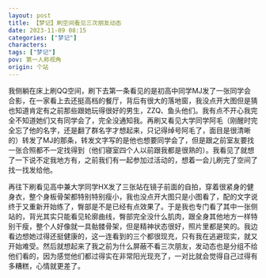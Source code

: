 ```yaml
---
layout: post
title: 【梦记】刷空间看见三次朋友动态
date: 2023-11-09 08:15
categories: ["梦记"]
characters: 
tags: ["梦记"]
pov: 第一人称视角
origin: 个站
---
```


我侧躺在床上刷QQ空间，刷下去第一条看见的是初高中同学MJ发了一张同学会合影，在一家看上去还挺高档的餐厅，背后有很大的落地窗，我没点开大图但是猜也知道肯定有之前那些跟她玩得很好的男生，ZZQ、鱼头他们。我有点不开心我完全不知道她们又有同学会了，完全没通知我。再刷又看见大学同学阿毛（刚醒时完全忘了他的名字，还是翻了群名字才想起来，只记得绰号阿毛了，面目是很清晰的）转发了MJ的那条，转发文字写的是他也想要同学会了，但是跟之前室友要找一张合照都不一定找得到（他们寝室四个人以前跟我都是很熟的）。我看见了就想了一下说不定我地方有，之前我们有一起参加过活动的，想着一会儿刷完了空间了找一找发给他。

再往下刷看见高中兼大学同学HX发了三张站在镜子前面的自拍，穿着很紧身的健身衣，整个身板骨架都特别特别瘦小，我也没点开大图只是小图看了，配的文字说终于又重新开始练了，臀部是不是已经有点效果了。于是我也专门看了其中一张侧站的，背光其实只能看见轮廓曲线，臀部完全没什么肌肉，跟全身其他地方一样特别干瘦，整个人好像就一具骷髅骨架，但是精神状态很好，照片里都是笑的。我边看边想她过得还挺健康的，这一连看到的三个都很现充，只有我在逃避现实，就又开始难受。然后就想起来了我之前为什么屏蔽不看三次朋友，发动态也是分组不给他们看的，因为感觉他们都过得实在非常阳光现充了，一对比就会觉得自己过得有多糟糕，心情就更差了。
